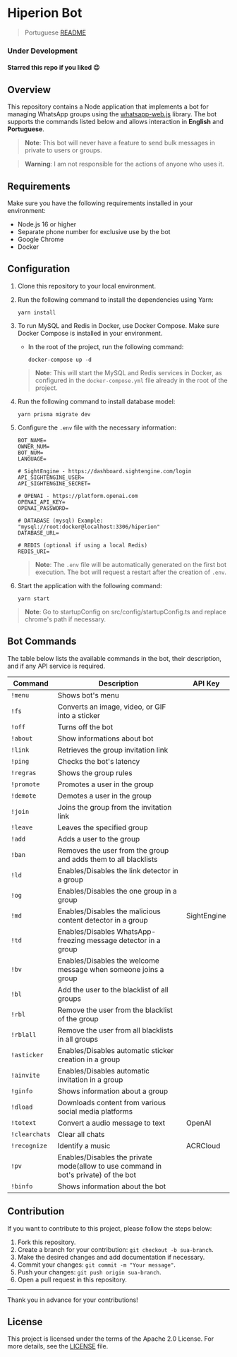 # Hiperion Bot

> Portuguese [README](./locales/pt/@README.md)

### Under Development

#### Starred this repo if you liked 😉

## Overview

This repository contains a Node application that implements a bot for managing WhatsApp groups using the [whatsapp-web.js](https://github.com/pedroslopez/whatsapp-web.js) library. The bot supports the commands listed below and allows interaction in **English** and **Portuguese**.

> **Note**: This bot will never have a feature to send bulk messages in private to users or groups.

> **Warning**: I am not responsible for the actions of anyone who uses it.

## Requirements

Make sure you have the following requirements installed in your environment:

- Node.js 16 or higher
- Separate phone number for exclusive use by the bot
- Google Chrome
- Docker

## Configuration

1. Clone this repository to your local environment.
2. Run the following command to install the dependencies using Yarn:

   ```shell
   yarn install
   ```

3. To run MySQL and Redis in Docker, use Docker Compose. Make sure Docker Compose is installed in your environment.

   - In the root of the project, run the following command:

     ```shell
     docker-compose up -d
     ```

   > **Note**: This will start the MySQL and Redis services in Docker, as configured in the `docker-compose.yml` file already in the root of the project.

4. Run the following command to install database model:

   ```shell
   yarn prisma migrate dev
   ```

5. Configure the `.env` file with the necessary information:

   ```plaintext
   BOT_NAME=
   OWNER_NUM=
   BOT_NUM=
   LANGUAGE=

   # SightEngine - https://dashboard.sightengine.com/login
   API_SIGHTENGINE_USER=
   API_SIGHTENGINE_SECRET=

   # OPENAI - https://platform.openai.com
   OPENAI_API_KEY=
   OPENAI_PASSWORD=

   # DATABASE (mysql) Example: "mysql://root:docker@localhost:3306/hiperion"
   DATABASE_URL=

   # REDIS (optional if using a local Redis)
   REDIS_URI=
   ```

   > **Note**: The `.env` file will be automatically generated on the first bot execution. The bot will request a restart after the creation of `.env`.

6. Start the application with the following command:

   ```shell
   yarn start
   ```

> **Note**: Go to startupConfig on src/config/startupConfig.ts and replace chrome's path if necessary.

## Bot Commands

The table below lists the available commands in the bot, their description, and if any API service is required.

| Command       | Description                                                                         | API Key     |
| ------------- | ----------------------------------------------------------------------------------- | ----------- |
| `!menu`       | Shows bot's menu                                                                    |             |
| `!fs`         | Converts an image, video, or GIF into a sticker                                     |             |
| `!off`        | Turns off the bot                                                                   |             |
| `!about`      | Show informations about bot                                                         |             |
| `!link`       | Retrieves the group invitation link                                                 |             |
| `!ping`       | Checks the bot's latency                                                            |             |
| `!regras`     | Shows the group rules                                                               |             |
| `!promote`    | Promotes a user in the group                                                        |             |
| `!demote`     | Demotes a user in the group                                                         |             |
| `!join`       | Joins the group from the invitation link                                            |             |
| `!leave`      | Leaves the specified group                                                          |             |
| `!add`        | Adds a user to the group                                                            |             |
| `!ban`        | Removes the user from the group and adds them to all blacklists                     |             |
| `!ld`         | Enables/Disables the link detector in a group                                       |             |
| `!og`         | Enables/Disables the one group in a group                                           |             |
| `!md`         | Enables/Disables the malicious content detector in a group                          | SightEngine |
| `!td`         | Enables/Disables WhatsApp-freezing message detector in a group                      |             |
| `!bv`         | Enables/Disables the welcome message when someone joins a group                     |             |
| `!bl`         | Add the user to the blacklist of all groups                                         |             |
| `!rbl`        | Remove the user from the blacklist of the group                                     |             |
| `!rblall`     | Remove the user from all blacklists in all groups                                   |             |
| `!asticker`   | Enables/Disables automatic sticker creation in a group                              |             |
| `!ainvite`    | Enables/Disables automatic invitation in a group                                    |             |
| `!ginfo`      | Shows information about a group                                                     |             |
| `!dload`      | Downloads content from various social media platforms                               |             |
| `!totext`     | Convert a audio message to text                                                     | OpenAI      |
| `!clearchats` | Clear all chats                                                                     |             |
| `!recognize`  | Identify a music                                                                    | ACRCloud    |
| `!pv`         | Enables/Disables the private mode(allow to use command in bot's private) of the bot |             |
| `!binfo`      | Shows information about the bot                                                     |             |

## Contribution

If you want to contribute to this project, please follow the steps below:

1. Fork this repository.
2. Create a branch for your contribution: `git checkout -b sua-branch`.
3. Make the desired changes and add documentation if necessary.
4. Commit your changes: `git commit -m "Your message"`.
5. Push your changes: `git push origin sua-branch`.
6. Open a pull request in this repository.

---

Thank you in advance for your contributions!

## License

This project is licensed under the terms of the Apache 2.0 License. For more details, see the [LICENSE](./LICENSE) file.
